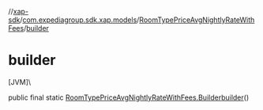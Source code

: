 //[xap-sdk](../../../index.md)/[com.expediagroup.sdk.xap.models](../index.md)/[RoomTypePriceAvgNightlyRateWithFees](index.md)/[builder](builder.md)

# builder

[JVM]\

public final static [RoomTypePriceAvgNightlyRateWithFees.Builder](-builder/index.md)[builder](builder.md)()
